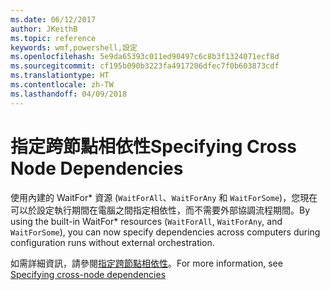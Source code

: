 ```yaml
---
ms.date: 06/12/2017
author: JKeithB
ms.topic: reference
keywords: wmf,powershell,設定
ms.openlocfilehash: 5e9da65393c011ed90497c6c8b3f1324071ecf8d
ms.sourcegitcommit: cf195b090b3223fa4917206dfec7f0b603873cdf
ms.translationtype: HT
ms.contentlocale: zh-TW
ms.lasthandoff: 04/09/2018
---
```

# <a name="specifying-cross-node-dependencies"></a><span data-ttu-id="c6c4e-102">指定跨節點相依性</span><span class="sxs-lookup"><span data-stu-id="c6c4e-102">Specifying Cross Node Dependencies</span></span>

<span data-ttu-id="c6c4e-103">使用內建的 WaitFor\* 資源 (`WaitForAll`、`WaitForAny` 和 `WaitForSome`)，您現在可以於設定執行期間在電腦之間指定相依性，而不需要外部協調流程期間。</span><span class="sxs-lookup"><span data-stu-id="c6c4e-103">By using the built-in WaitFor\* resources (`WaitForAll`, `WaitForAny`, and `WaitForSome`), you can now specify dependencies across computers during configuration runs without external orchestration.</span></span>

<span data-ttu-id="c6c4e-104">如需詳細資訊，請參閱[指定跨節點相依性](https://msdn.microsoft.com/powershell/dsc/crossnodedependencies)。</span><span class="sxs-lookup"><span data-stu-id="c6c4e-104">For more information, see [Specifying cross-node dependencies](https://msdn.microsoft.com/powershell/dsc/crossnodedependencies)</span></span>